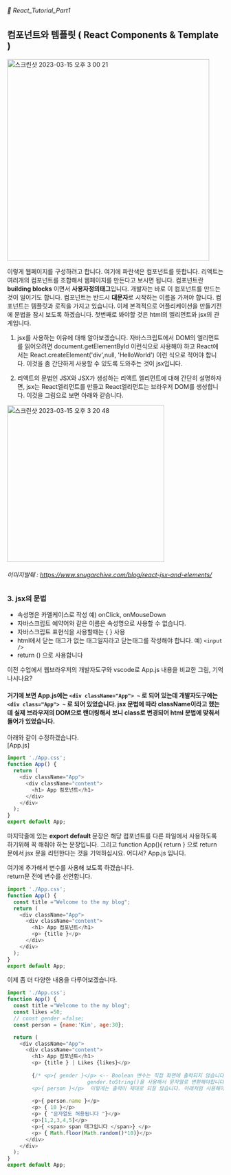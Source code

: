 ###### 🌵 React_Tutorial_Part1

## 컴포넌트와 템플릿 ( React  Components & Template )

<img width="470" alt="스크린샷 2023-03-15 오후 3 00 21" src="https://user-images.githubusercontent.com/48478079/225220419-a7ab5cc0-22ca-41e1-ac06-2d37d4ad0769.png">

이렇게 웹페이지를 구성하려고 합니다. 여기에 파란색은 컴포넌트를 뜻합니다.
리액트는 여러개의 컴포넌트를 조합해서 웹페이지를 만든다고 보시면 됩니다. 
컴포넌트란 <b>building blocks</b> 이면서 <b>사용자정의태그</b>입니다. 개발자는 바로 이 컴포넌트를 만드는 것이 일이기도 합니다. 컴포넌트는 반드시 <b>대문자</b>로 시작하는 이름을 가져야 합니다. 컴포넌트는 템플릿과 로직을 가지고 있습니다. 이제 본격적으로 어플리케이션을 만들기전에 문법을 잠시 보도록 하겠습니다.
첫번째로 봐야할 것은 html의 엘리먼트와 jsx의 관계입니다.
1. jsx를 사용하는 이유에 대해 알아보겠습니다. 자바스크립트에서 DOM의 엘리먼트를 읽어오려면 document.getElementById 이런식으로 사용해야 하고 React에서는 React.createElement('div',null, 'HelloWorld') 이런 식으로 적어야 합니다. 이것을 좀 간단하게 사용할 수 있도록 도와주는 것이 jsx입니다. 

2. 리액트의 문법인 JSX와 JSX가 생성하는 리액트 엘리먼트에 대해 간단히 설명하자면, jsx는 React엘리먼트를 만들고 React엘리먼트는 브라우저 DOM를 생성합니다.
이것을 그림으로 보면 아래와 같습니다.  
<img width="365" alt="스크린샷 2023-03-15 오후 3 20 48" src="https://user-images.githubusercontent.com/48478079/225223815-fe3a314f-2c86-41f6-bc74-0f9244618ff7.png">    

###### 이미지발췌 : https://www.snugarchive.com/blog/react-jsx-and-elements/

### 3. jsx의 문법
  - 속성명은 카멜케이스로 작성 예) onClick, onMouseDown
  - 자바스크립트 예약어와 같은 이름은 속성명으로 사용할 수 없습니다.
  - 자바스크립트 표현식을 사용할때는 {  } 사용
  - html에서 닫는 태그가 없는 태그일지라고 닫는태그를 작성해야 합니다. 예) ``` <input /> ```   
  - return ()  으로 사용합니다

이전 수업에서 웹브라우저의 개발자도구와 vscode로 App.js 내용을 비교한 그림, 기억나시나요?   
#### 거기에 보면 App.js에는 ``` <div className="App"> ~ ``` 로 되어 있는데 개발자도구에는 ``` <div class="App"> ~ ``` 로 되어 있었습니다. jsx 문법에 따라 className이라고 했는데 실제 브라우저의 DOM으로 랜더링해서 보니 class로 변경되어 html 문법에 맞춰서 들어가 있었습니다.  

아래와 같이 수정하겠습니다.  
[App.js]
``` javascript
import './App.css';
function App() {
  return (
    <div className="App">
      <div className="content">
        <h1> App 컴포넌트</h1>
      </div>
    </div>
  );
}
export default App;
```   
마지막줄에 있는 <b> export default </b> 문장은 해당 컴포넌트를 다른 파일에서 사용하도록 하기위해 꼭 해줘야 하는 문장입니다. 그리고 function App(){ return   } 으로 return 문에서 jsx 문을 리턴한다는 것을 기억하십시요. 어디서? App.js 입니다.   


여기에 추가해서 변수를 사용해 보도록 하겠습니다.  
return문 전에 변수를 선언합니다.  
``` javascript 
import './App.css';
function App() {
  const title ="Welcome to the my blog";
  return (
    <div className="App">
      <div className="content">
        <h1> App 컴포넌트</h1>
        <p> {title }</p>
      </div>
    </div>
  );
}
export default App;
``` 

이제 좀 더 다양한 내용을 다루어보겠습니다.   
``` javascript
import './App.css';
function App() {
  const title ="Welcome to the my blog";
  const likes =50;
  // const gender =false;
  const person = {name:'Kim', age:30};

  return (
    <div className="App">
      <div className="content">
        <h1> App 컴포넌트</h1>
        <p> {title } | Likes {likes}</p>
        
        {/* <p>{ gender }</p> <-- Boolean 변수는 직접 화면에 출력되지 않습니다. 
                          gender.toString()을 사용해서 문자열로 변환해야합니다.
        <p>{ person }</p>  이렇게는 출력이 제대로 되질 않습니다. 아래처럼 사용해야 합니다 */}
        
        <p>{ person.name }</p>
        <p> { 10 }</p>
        <p> { "문자열도 허용됩니다 "}</p>
        <p>[1,2,3,4,5]</p>
        <p>{ <span> span 태그입니다 </span>} </p>
        <p> { Math.floor(Math.random()*10)}</p>
      </div>
    </div>
  );
}
export default App;
```    

  
```
